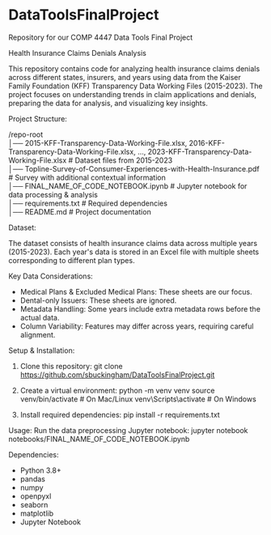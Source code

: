 # DataToolsFinalProject
Repository for our COMP 4447 Data Tools Final Project

Health Insurance Claims Denials Analysis

This repository contains code for analyzing health insurance claims denials across different states, insurers, and years using data from the Kaiser Family Foundation (KFF) Transparency Data Working Files (2015-2023). The project focuses on understanding trends in claim applications and denials, preparing the data for analysis, and visualizing key insights.

Project Structure:

/repo-root  
│── 2015-KFF-Transparency-Data-Working-File.xlsx, 2016-KFF-Transparency-Data-Working-File.xlsx, ..., 2023-KFF-Transparency-Data-Working-File.xlsx   # Dataset files from 2015-2023   
│── Topline-Survey-of-Consumer-Experiences-with-Health-Insurance.pdf # Survey with additional contextual information   
│── FINAL_NAME_OF_CODE_NOTEBOOK.ipynb      # Jupyter notebook for data processing & analysis    
│── requirements.txt                  # Required dependencies   
│── README.md                         # Project documentation   

Dataset:

The dataset consists of health insurance claims data across multiple years (2015-2023). Each year's data is stored in an Excel file with multiple sheets corresponding to different plan types.

Key Data Considerations:
- Medical Plans & Excluded Medical Plans: These sheets are our focus.
- Dental-only Issuers: These sheets are ignored.
- Metadata Handling: Some years include extra metadata rows before the actual data.
- Column Variability: Features may differ across years, requiring careful alignment.

Setup & Installation:

1. Clone this repository:
   git clone https://github.com/sbuckingham/DataToolsFinalProject.git

2. Create a virtual environment:
   python -m venv venv
   source venv/bin/activate   # On Mac/Linux
   venv\Scripts\activate      # On Windows

3. Install required dependencies:
   pip install -r requirements.txt

Usage:   Run the data preprocessing Jupyter notebook:
   jupyter notebook notebooks/FINAL_NAME_OF_CODE_NOTEBOOK.ipynb


Dependencies:
- Python 3.8+
- pandas
- numpy
- openpyxl
- seaborn
- matplotlib
- Jupyter Notebook


